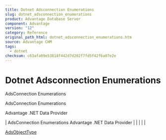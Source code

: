 ```yaml
---
title: Dotnet Adsconnection Enumerations
slug: dotnet_adsconnection_enumerations
product: Advantage Database Server
component: Advantage
version: "12"
category: Reference
original_path_html: dotnet_adsconnection_enumerations.htm
source: Advantage CHM
tags:
  - dotnet
checksum: c63afa09e53818f442d7d202f7fd5f42f6a07e2e
---
```


# Dotnet Adsconnection Enumerations

AdsConnection Enumerations

AdsConnection Enumerations

Advantage .NET Data Provider

| AdsConnection Enumerations  Advantage .NET Data Provider |  |  |  |  |

[AdsObjectType](dotnet_adsconnection_adsobjecttype.md)
